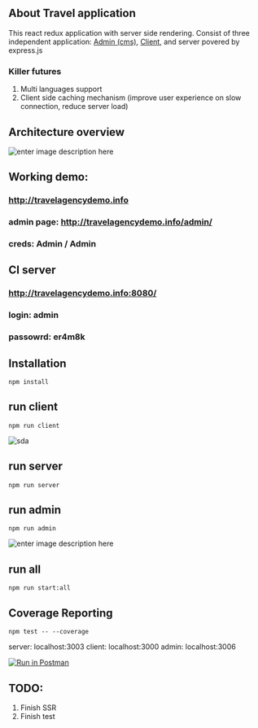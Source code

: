 ## About Travel application
This react redux application with server side rendering. Consist of three independent application: [Admin (cms)](http://travelagencydemo.info/admin), [Client](http://travelagencydemo.info/), and server povered by express.js
### Killer futures

 1. Multi languages support
 2. Client side caching mechanism (improve user experience on slow connection, reduce server load)

## Architecture overview
![enter image description here](https://lh5.googleusercontent.com/7Dv1hDM7S2hWMsvI8W9guIsIbOQ0cDLO9AKd4DkEZeKP29x8V_wLbtOV4FFYM9ARkENul4K85wKPilGTH34c=w1920-h974-rw)

## Working demo: 
### http://travelagencydemo.info
### admin page: http://travelagencydemo.info/admin/
### creds: Admin / Admin

## CI server
### http://travelagencydemo.info:8080/
### login: admin
### passowrd: er4m8k

## Installation

    npm install
## run client

    npm run client
 ![sda](https://lh5.googleusercontent.com/PCUzKARvfdX8lnQ0EQ_BuVnrw3t_gf0iDI4StBV9pr28te8y7Wabb9H51T1Cbr4-g7bjEPDYRYOdaBC55_Ou=w1920-h974-rw)
   
 
## run server

    npm run server
## run admin
    npm run admin
![enter image description here](https://lh5.googleusercontent.com/bl3v4cz-X0c3mZLIv37Unko6Yam7uc6eRpO8ixw4ms25B158BM0B75BbxQDnAxo97qbkRwbfP9d4JXZGlG_R=w1920-h974-rw)
## run all
	npm run start:all
## Coverage Reporting

    npm test -- --coverage

    

server: localhost:3003
client: localhost:3000
admin: localhost:3006

[![Run in Postman](https://run.pstmn.io/button.svg)](https://app.getpostman.com/run-collection/b856677e09fd48689fa1#?env%5BtravelAgency%5D=W3siZW5hYmxlZCI6dHJ1ZSwia2V5IjoidXJsIiwidmFsdWUiOiJodHRwOi8vbG9jYWxob3N0OjMwMDMiLCJ0eXBlIjoidGV4dCJ9LHsiZW5hYmxlZCI6dHJ1ZSwia2V5IjoidG9rZW4iLCJ2YWx1ZSI6ImV5SjBlWEFpT2lKS1YxUWlMQ0poYkdjaU9pSklVekkxTmlKOS5leUp6ZFdJaU9pSmZaR0Z6Y0c5cE1UTXlZWE5rYVhCaGMyc2lMQ0pwWVhRaU9qRTFNREV4TlRJME56RTBPRFY5LnB1SVJOSGpvTzVjTjhwdGRhRWlFWWlDdC1HdXlyazZjakJrRGxzdTFYRGMiLCJ0eXBlIjoidGV4dCJ9LHsiZW5hYmxlZCI6dHJ1ZSwia2V5IjoidG91cklkIiwidmFsdWUiOiI1OTc5YzFhOGEwZDAwYjRlYmM5NDNiMWMiLCJ0eXBlIjoidGV4dCJ9XQ==)

## TODO:
1. Finish SSR
2. Finish test

 

